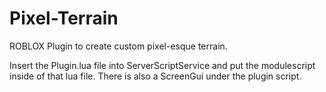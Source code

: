 # Pixel-Terrain
ROBLOX Plugin to create custom pixel-esque terrain.

Insert the Plugin.lua file into ServerScriptService and put the modulescript inside of that lua file. There is also a ScreenGui under the plugin script.
